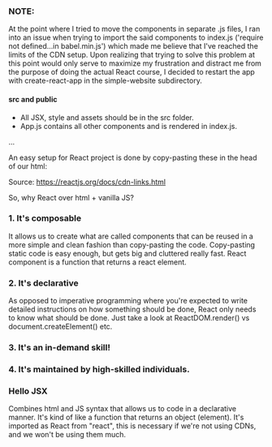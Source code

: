 ### NOTE: 
At the point where I tried to move the components in separate .js files, I ran into an issue when trying to import the said components to index.js ('require not defined...in babel.min.js') which made me believe that I've reached the limits of the CDN setup. Upon realizing that trying to solve this problem at this point would only serve to maximize my frustration and distract me from the purpose of doing the actual React course, I decided to restart the app with create-react-app in the simple-website subdirectory.

#### src and public 

- All JSX, style and assets should be in the src folder.
- App.js contains all other components and is rendered in index.js.



...


An easy setup for React project is done by copy-pasting these in the head of our html:

 <script crossorigin src="https://unpkg.com/react@18/umd/react.development.js"></script>
 <script crossorigin src="https://unpkg.com/react-dom@18/umd/react-dom.development.js"></script>
 <script src="https://unpkg.com/babel-standalone@6/babel.min.js"></script> 

Source: https://reactjs.org/docs/cdn-links.html
 

So, why React over html + vanilla JS?

### 1. It's composable 
It allows us to create what are called components that can be reused in a more simple and clean fashion than copy-pasting the code. Copy-pasting static code is easy enough, but gets big and cluttered really fast.
React component is a function that returns a react element.

### 2. It's declarative 
As opposed to imperative programming where you're expected to write detailed instructions on how something should be done, React only needs to know what should be done. Just take a look at ReactDOM.render() vs document.createElement() etc. 


### 3. It's an in-demand skill!

### 4. It's maintained by high-skilled individuals.

### Hello JSX

Combines html and JS syntax that allows us to code in a declarative manner.
It's kind of like a function that returns an object (element). 
It's imported as React from "react", this is necessary if we're not using CDNs, and we won't be using them much.


